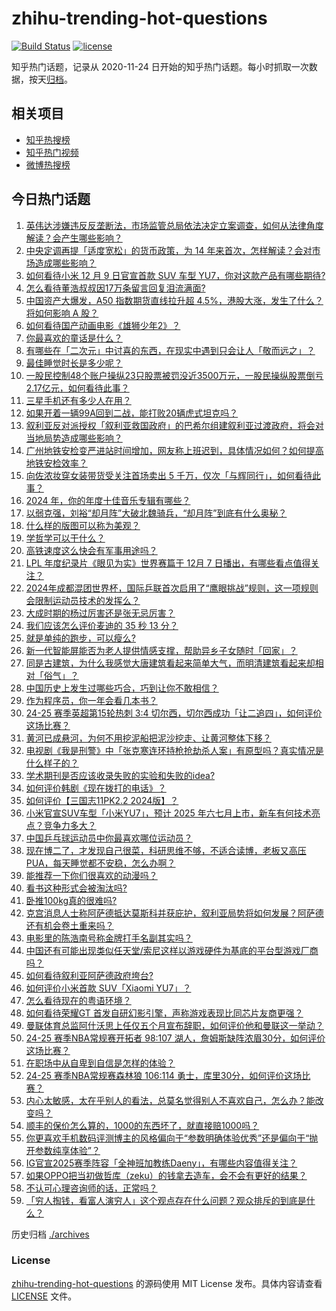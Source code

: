 # zhihu-trending-hot-questions

[![Build Status](https://github.com/justjavac/zhihu-trending-hot-questions/workflows/ci/badge.svg?branch=master)](https://github.com/justjavac/zhihu-trending-hot-questions/actions)
[![license](https://img.shields.io/github/license/justjavac/zhihu-trending-hot-questions)](https://github.com/justjavac/zhihu-trending-hot-questions/blob/master/LICENSE)

知乎热门话题，记录从 2020-11-24
日开始的知乎热门话题。每小时抓取一次数据，按天[归档](./archives)。

## 相关项目

- [知乎热搜榜](https://github.com/justjavac/zhihu-trending-top-search)
- [知乎热门视频](https://github.com/justjavac/zhihu-trending-hot-video)
- [微博热搜榜](https://github.com/justjavac/weibo-trending-hot-search)

## 今日热门话题

<!-- BEGIN -->
<!-- 最后更新时间 Tue Dec 10 2024 09:47:44 GMT+0800 (China Standard Time) -->

1. [英伟达涉嫌违反反垄断法，市场监管总局依法决定立案调查，如何从法律角度解读？会产生哪些影响？](https://www.zhihu.com/question/6401817416)
1. [中央定调再提「适度宽松」的货币政策，为 14 年来首次，怎样解读？会对市场造成哪些影响？](https://www.zhihu.com/question/6391415901)
1. [如何看待小米 12 月 9 日官宣首款 SUV 车型 YU7，你对这款产品有哪些期待?](https://www.zhihu.com/question/6404698989)
1. [怎么看待董浩叔叔因17万条留言回复泪流满面?](https://www.zhihu.com/question/5901967191)
1. [中国资产大爆发，A50 指数期货直线拉升超 4.5%，港股大涨，发生了什么？将如何影响 A 股？](https://www.zhihu.com/question/6390828359)
1. [如何看待国产动画电影《雄狮少年2》？](https://www.zhihu.com/question/5723641267)
1. [你最喜欢的童话是什么？](https://www.zhihu.com/question/55282443)
1. [有哪些在「二次元」中讨喜的东西，在现实中遇到只会让人「敬而远之」？](https://www.zhihu.com/question/6269126730)
1. [最佳睡觉时长是多少呢？](https://www.zhihu.com/question/4018150885)
1. [一股民控制48个账户操纵23只股票被罚没近3500万元，一股民操纵股票倒亏2.17亿元，如何看待此事？](https://www.zhihu.com/question/6208033031)
1. [三星手机还有多少人在用？](https://www.zhihu.com/question/609894486)
1. [如果开着一辆99A回到二战，能打败20辆虎式坦克吗？](https://www.zhihu.com/question/2065771998)
1. [叙利亚反对派授权「叙利亚救国政府」的巴希尔组建叙利亚过渡政府，将会对当地局势造成哪些影响？](https://www.zhihu.com/question/6411497287)
1. [广州地铁安检变严进站时间增加，网友称上班迟到，具体情况如何？如何提高地铁安检效率？](https://www.zhihu.com/question/6380681808)
1. [向佐浓妆穿女装带货受关注首场卖出 5 千万，仅次「与辉同行」，如何看待此事？](https://www.zhihu.com/question/6129689772)
1. [2024 年，你的年度十佳音乐专辑有哪些？](https://www.zhihu.com/question/6188154982)
1. [以弱克强，刘裕“却月阵”大破北魏骑兵，“却月阵”到底有什么奥秘？](https://www.zhihu.com/question/637477593)
1. [什么样的版图可以称为美观？](https://www.zhihu.com/question/638446593)
1. [学哲学可以干什么？](https://www.zhihu.com/question/5843491923)
1. [高铁速度这么快会有军事用途吗？](https://www.zhihu.com/question/281580844)
1. [LPL 年度纪录片《眼见为实》世界赛篇于 12月 7 日播出，有哪些看点值得关注？](https://www.zhihu.com/question/6278508508)
1. [2024年成都混团世界杯，国际乒联首次启用了“鹰眼挑战”规则，这一项规则会限制运动员技术的发挥么？](https://www.zhihu.com/question/6382219788)
1. [大成时期的杨过厉害还是张无忌厉害？](https://www.zhihu.com/question/6099306208)
1. [我们应该怎么评价麦迪的 35 秒 13 分？](https://www.zhihu.com/question/309217777)
1. [就是单纯的跑步，可以瘦么?](https://www.zhihu.com/question/5815848479)
1. [新一代智能屏能否为老人提供情感支撑，帮助异乡子女随时「回家」？](https://www.zhihu.com/question/6385638386)
1. [同是古建筑，为什么我感觉大唐建筑看起来简单大气，而明清建筑看起来却相对「俗气」？](https://www.zhihu.com/question/5845325544)
1. [中国历史上发生过哪些巧合，巧到让你不敢相信？](https://www.zhihu.com/question/440180866)
1. [作为程序员，你一年会看几本书？](https://www.zhihu.com/question/635753810)
1. [24-25 赛季英超第15轮热刺 3:4 切尔西，切尔西成功「让二追四」，如何评价这场比赛？](https://www.zhihu.com/question/6327955628)
1. [黄河已成悬河，为何不用挖泥船把泥沙挖走、让黄河整体下移？](https://www.zhihu.com/question/498856322)
1. [电视剧《我是刑警》中「张克寒连环持枪抢劫杀人案」有原型吗？真实情况是什么样子的？](https://www.zhihu.com/question/5870621537)
1. [学术期刊是否应该收录失败的实验和失败的idea?](https://www.zhihu.com/question/655755843)
1. [如何评价韩剧《现在拨打的电话》？](https://www.zhihu.com/question/5164673424)
1. [如何评价【三国志11PK2.2 2024版】？](https://www.zhihu.com/question/5920859161)
1. [小米官宣SUV车型「小米YU7」，预计 2025 年六七月上市，新车有何技术亮点？竞争力多大？](https://www.zhihu.com/question/6406738461)
1. [中国乒乓球运动员中你最喜欢哪位运动员？](https://www.zhihu.com/question/2978693037)
1. [现在博二了，才发现自己很菜，科研思维不够，不适合读博，老板又高压PUA，每天睡觉都不安稳，怎么办啊？](https://www.zhihu.com/question/2502983894)
1. [能推荐一下你们很喜欢的动漫吗？](https://www.zhihu.com/question/630468088)
1. [看书这种形式会被淘汰吗?](https://www.zhihu.com/question/6159565442)
1. [卧推100kg真的很难吗?](https://www.zhihu.com/question/434462547)
1. [克宫消息人士称阿萨德抵达莫斯科并获庇护，叙利亚局势将如何发展？阿萨德还有机会卷土重来吗？](https://www.zhihu.com/question/6347507147)
1. [电影里的陈浩南号称金牌打手名副其实吗？](https://www.zhihu.com/question/59384847)
1. [中国还有可能出现类似任天堂/索尼这样以游戏硬件为基底的平台型游戏厂商吗？](https://www.zhihu.com/question/4853160079)
1. [如何看待叙利亚阿萨德政府垮台?](https://www.zhihu.com/question/6296140858)
1. [如何评价小米首款 SUV「Xiaomi YU7」？](https://www.zhihu.com/question/6407442677)
1. [怎么看待现在的粤语环境？](https://www.zhihu.com/question/3758175688)
1. [如何看待荣耀GT 首发自研幻影引擎，声称游戏表现比同芯片友商更强？](https://www.zhihu.com/question/6359463917)
1. [曼联体育总监阿什沃思上任仅五个月宣布辞职，如何评价他和曼联这一举动？](https://www.zhihu.com/question/6307047577)
1. [24-25 赛季NBA常规赛开拓者 98:107 湖人，詹姆斯缺阵浓眉30分，如何评价这场比赛？](https://www.zhihu.com/question/6369692649)
1. [在职场中从自卑到自信是怎样的体验？](https://www.zhihu.com/question/489238465)
1. [24-25 赛季NBA常规赛森林狼 106:114 勇士，库里30分，如何评价这场比赛？](https://www.zhihu.com/question/6353037455)
1. [内心太敏感，太在乎别人的看法，总莫名觉得别人不喜欢自己，怎么办？能改变吗？](https://www.zhihu.com/question/5978883687)
1. [顺丰的保价怎么算的，1000的东西坏了，就直接赔1000吗？](https://www.zhihu.com/question/481541225)
1. [你更喜欢手机数码评测博主的风格偏向于“参数明确体验优秀”还是偏向于“抛开参数纯享体验”？](https://www.zhihu.com/question/6208425922)
1. [IG官宣2025赛季阵容「全神班加教练Daeny」，有哪些内容值得关注？](https://www.zhihu.com/question/6297037480)
1. [如果OPPO把当初做哲库（zeku）的钱拿去造车，会不会有更好的结果？](https://www.zhihu.com/question/6169319755)
1. [不认可心理咨询师的话，正常吗？](https://www.zhihu.com/question/812637508)
1. [「穷人掏钱，看富人演穷人」这个观点存在什么问题？观众排斥的到底是什么？](https://www.zhihu.com/question/5975694663)

<!-- END -->

历史归档 [./archives](./archives)

### License

[zhihu-trending-hot-questions](https://github.com/justjavac/zhihu-trending-hot-questions)
的源码使用 MIT License 发布。具体内容请查看 [LICENSE](./LICENSE) 文件。

